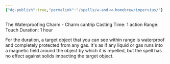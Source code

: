 ```yaml
---
{"dg-publish":true,"permalink":"/spells/w-and-w-homebrew/impervius/"}
---
```


The Waterproofing Charm - Charm cantrip 
Casting Time: 1 action 
Range: Touch 
Duration: 1 hour 

For the duration, a target object that you can see within range is waterproof and completely protected from any gas. It's as if any liquid or gas runs into a magnetic field around the object by which it is repelled, but the spell has no effect against solids impacting the target object.